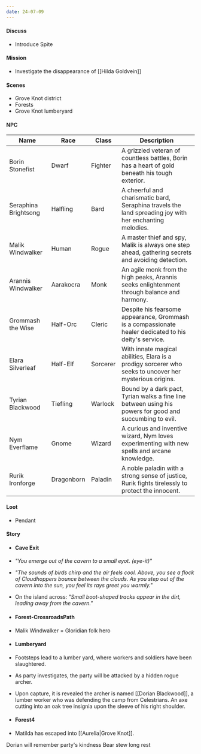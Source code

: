 ```yaml
---
date: 24-07-09
---
```

#### Discuss
- Introduce Spite
#### Mission
- Investigate the disappearance of [[Hilda Goldvein]]
#### Scenes
- Grove Knot district
- Forests
- Grove Knot lumberyard
#### NPC

| Name                 | Race       | Class    | Description                                                                                              |
| -------------------- | ---------- | -------- | -------------------------------------------------------------------------------------------------------- |
| Borin Stonefist      | Dwarf      | Fighter  | A grizzled veteran of countless battles, Borin has a heart of gold beneath his tough exterior.           |
| Seraphina Brightsong | Halfling   | Bard     | A cheerful and charismatic bard, Seraphina travels the land spreading joy with her enchanting melodies.  |
| Malik Windwalker     | Human      | Rogue    | A master thief and spy, Malik is always one step ahead, gathering secrets and avoiding detection.        |
| Arannis Windwalker   | Aarakocra  | Monk     | An agile monk from the high peaks, Arannis seeks enlightenment through balance and harmony.              |
| Grommash the Wise    | Half-Orc   | Cleric   | Despite his fearsome appearance, Grommash is a compassionate healer dedicated to his deity's service.    |
| Elara Silverleaf     | Half-Elf   | Sorcerer | With innate magical abilities, Elara is a prodigy sorcerer who seeks to uncover her mysterious origins.  |
| Tyrian Blackwood     | Tiefling   | Warlock  | Bound by a dark pact, Tyrian walks a fine line between using his powers for good and succumbing to evil. |
| Nym Everflame        | Gnome      | Wizard   | A curious and inventive wizard, Nym loves experimenting with new spells and arcane knowledge.            |
| Rurik Ironforge      | Dragonborn | Paladin  | A noble paladin with a strong sense of justice, Rurik fights tirelessly to protect the innocent.         |
#### Loot
- Pendant
#### Story
- #### Cave Exit
- *"You emerge out of the cavern to a small eyot. (eye-it)"*
- *"The sounds of birds chirp and the air feels cool. Above, you see a flock of Cloudhoppers bounce between the clouds. As you step out of the cavern into the sun, you feel its rays greet you warmly."*
- On the island across: *"Small boot-shaped tracks appear in the dirt, leading away from the cavern."*

- #### Forest-CrossroadsPath
- Malik Windwalker = Gloridian folk hero

- #### Lumberyard
- Footsteps lead to a lumber yard, where workers and soldiers have been slaughtered.
- As party investigates, the party will be attacked by a hidden rogue archer.
- Upon capture, it is revealed the archer is named [[Dorian Blackwood]], a lumber worker who was defending the camp from Celestrians. An axe cutting into an oak tree insignia upon the sleeve of his right shoulder.

- #### Forest4

- Matilda has escaped into [[Aurelia|Grove Knot]].

Dorian will remember party's kindness
Bear stew long rest